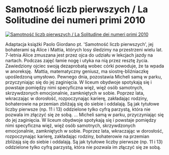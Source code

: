 Samotność liczb pierwszych / La Solitudine dei numeri primi 2010 
=============
[![Samotność liczb pierwszych / La Solitudine dei numeri primi 2010 ](http://vidos.pl/images/player.gif)](http://vidos.pl/samotnosc-liczb-pierwszych-la-solitudine-dei-numeri-primi-2010)

 Adaptacja książki Paolo Giordano pt. 'Samotność liczb pierwszych', jej bohaterami są Alice i Mattia, których losy śledzimy na przestrzeni wielu lat. 7-letnia Alice zmuszana jest przez ojca do udziału w lekcjach jazdy na nartach. Podczas zajęć łamie nogę i utyka na nią przez resztę życia. Zawiedziony ojciec swoją dezaprobatą wobec córki powoduje, że ta wpada w anoreksję.  Mattia, matematyczny geniusz, ma siostrę-bliźniaczkę upośledzoną umysłowo. Pewnego dnia, pozostawia Micheli samą w parku, przyczyniając się do jej zaginięcia. W liceum obydwoje spotykają się i powstaje pomiędzy nimi specyficzna więź, więź osób samotnych, skrzywdzonych emocjonalnie, zamkniętych w sobie. Poprzez lata, wkraczając w dorosłość, rozpoczynając karierę, zakładając rodziny, bohaterowie na przemian zbliżają się do siebie i oddalają. Są jak tytułowe liczby pierwsze (np. 11 i 13) oddzielone tylko cyfrą parzystą, która nie pozwala im złączyć się ze sobą.  ... Micheli samą w parku, przyczyniając się do jej zaginięcia. W liceum obydwoje spotykają się i powstaje pomiędzy nimi specyficzna więź, więź osób samotnych, skrzywdzonych emocjonalnie, zamkniętych w sobie. Poprzez lata, wkraczając w dorosłość, rozpoczynając karierę, zakładając rodziny, bohaterowie na przemian zbliżają się do siebie i oddalają. Są jak tytułowe liczby pierwsze (np. 11 i 13) oddzielone tylko cyfrą parzystą, która nie pozwala im złączyć się ze sobą.
